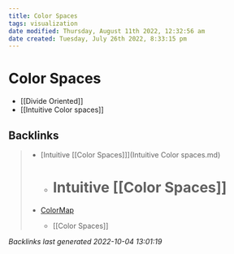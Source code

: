 ```yaml
---
title: Color Spaces
tags: visualization
date modified: Thursday, August 11th 2022, 12:32:56 am
date created: Tuesday, July 26th 2022, 8:33:15 pm
---
```


# Color Spaces
- [[Divide Oriented]]
- [[Intuitive Color spaces]]

## Backlinks

> - [Intuitive [[Color Spaces]]](Intuitive Color spaces.md)
>   - # Intuitive [[Color Spaces]]
>    
> - [ColorMap](ColorMap.md)
>   - [[Color Spaces]]

_Backlinks last generated 2022-10-04 13:01:19_
